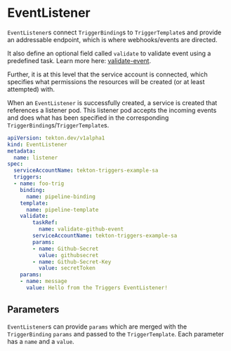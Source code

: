 # EventListener
`EventListener`s connect `TriggerBinding`s to `TriggerTemplate`s and provide an
addressable endpoint, which is where webhooks/events are directed.

It also define an optional field called `validate` to validate event using a
predefined task. Learn more here: [validate-event](validate-event.md).

Further, it is at this level that the service account is connected, which
specifies what permissions the resources will be created (or at least attempted)
with.

When an `EventListener` is successfully created, a service is created that
references a listener pod. This listener pod accepts the incoming events and
does what has been specified in the corresponding
`TriggerBinding`s/`TriggerTemplate`s.

<!-- FILE: examples/eventlisteners/eventlistener.yaml -->
```YAML
apiVersion: tekton.dev/v1alpha1
kind: EventListener
metadata:
  name: listener
spec:
  serviceAccountName: tekton-triggers-example-sa
  triggers:
  - name: foo-trig
    binding:
      name: pipeline-binding
    template:
      name: pipeline-template
    validate:
        taskRef:
          name: validate-github-event
        serviceAccountName: tekton-triggers-example-sa
        params:
        - name: Github-Secret
          value: githubsecret
        - name: Github-Secret-Key
          value: secretToken
    params:
    - name: message
      value: Hello from the Triggers EventListener!
```

## Parameters
`EventListener`s can provide `params` which are merged with the `TriggerBinding`
`params` and passed to the `TriggerTemplate`. Each parameter has a `name` and a
`value`.
